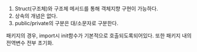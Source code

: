 1. Struct(구조체)와 구조체 메서드를 통해 객체지향 구현이 가능하다.  
2. 상속의 개념은 없다.
3. public/private의 구분은 대/소문자로 구분한다.

패키지의 경우, import시 init함수가 기본적으로 호출되도록되어있다.
또한 패키지 내의 전역변수 전부 초기화.
